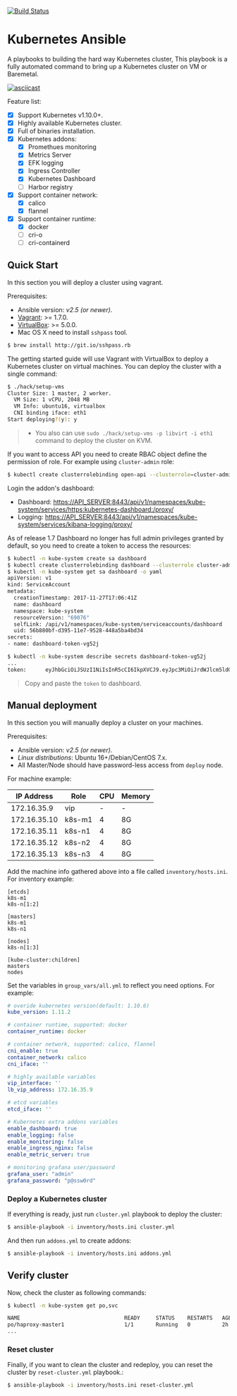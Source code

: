 [![Build Status](https://travis-ci.org/kairen/kube-ansible.svg?branch=master)](https://travis-ci.org/kairen/kube-ansible)
# Kubernetes Ansible
A playbooks to building the hard way Kubernetes cluster, This playbook is a fully automated command to bring up a Kubernetes cluster on VM or Baremetal.

[![asciicast](https://asciinema.org/a/fDjMx3fTZX9SZktqEdTtWwZwi.png)](https://asciinema.org/a/fDjMx3fTZX9SZktqEdTtWwZwi?speed=2)

Feature list:
- [x] Support Kubernetes v1.10.0+.
- [x] Highly available Kubernetes cluster.
- [x] Full of binaries installation.
- [x] Kubernetes addons:
  - [x] Promethues monitoring
  - [x] Metrics Server
  - [x] EFK logging
  - [x] Ingress Controller
  - [x] Kubernetes Dashboard
  - [ ] Harbor registry
- [x] Support container network:
  - [x] calico
  - [x] flannel
- [x] Support container runtime:
  - [x] docker
  - [ ] cri-o
  - [ ] cri-containerd

## Quick Start
In this section you will deploy a cluster using vagrant.

Prerequisites:
* Ansible version: *v2.5 (or newer)*.
* [Vagrant](https://www.vagrantup.com/downloads.html): >= 1.7.0.
* [VirtualBox](https://www.virtualbox.org/wiki/Downloads): >= 5.0.0.
* Mac OS X need to install `sshpass` tool.

```sh
$ brew install http://git.io/sshpass.rb
```

The getting started guide will use Vagrant with VirtualBox to deploy a Kubernetes cluster on virtual machines. You can deploy the cluster with a single command:
```sh
$ ./hack/setup-vms
Cluster Size: 1 master, 2 worker.
  VM Size: 1 vCPU, 2048 MB
  VM Info: ubuntu16, virtualbox
  CNI binding iface: eth1
Start deploying?(y): y
```
> * You also can use `sudo ./hack/setup-vms -p libvirt -i eth1` command to deploy the cluster on KVM.

If you want to access API you need to create RBAC object define the permission of role. For example using `cluster-admin` role:
```sh
$ kubectl create clusterrolebinding open-api --clusterrole=cluster-admin --user=system:anonymous
```

Login the addon's dashboard:
- Dashboard: [https://API_SERVER:8443/api/v1/namespaces/kube-system/services/https:kubernetes-dashboard:/proxy/](https://API_SERVER:8443/api/v1/namespaces/kube-system/services/https:kubernetes-dashboard:/proxy/)
- Logging: [https://API_SERVER:8443/api/v1/namespaces/kube-system/services/kibana-logging/proxy/](https://API_SERVER:8443/api/v1/namespaces/kube-system/services/kibana-logging/proxy/)

As of release 1.7 Dashboard no longer has full admin privileges granted by default, so you need to create a token to access the resources:
```sh
$ kubectl -n kube-system create sa dashboard
$ kubectl create clusterrolebinding dashboard --clusterrole cluster-admin --serviceaccount=kube-system:dashboard
$ kubectl -n kube-system get sa dashboard -o yaml
apiVersion: v1
kind: ServiceAccount
metadata:
  creationTimestamp: 2017-11-27T17:06:41Z
  name: dashboard
  namespace: kube-system
  resourceVersion: "69076"
  selfLink: /api/v1/namespaces/kube-system/serviceaccounts/dashboard
  uid: 56b880bf-d395-11e7-9528-448a5ba4bd34
secrets:
- name: dashboard-token-vg52j

$ kubectl -n kube-system describe secrets dashboard-token-vg52j
...
token:      eyJhbGciOiJSUzI1NiIsInR5cCI6IkpXVCJ9.eyJpc3MiOiJrdWJlcm5ldGVzL3NlcnZpY2VhY2NvdW50Iiwia3ViZXJuZXRlcy5pby9zZXJ2aWNlYWNjb3VudC9uYW1lc3BhY2UiOiJrdWJlLXN5c3RlbSIsImt1YmVybmV0ZXMuaW8vc2VydmljZWFjY291bnQvc2VjcmV0Lm5hbWUiOiJkYXNoYm9hcmQtdG9rZW4tdmc1MmoiLCJrdWJlcm5ldGVzLmlvL3NlcnZpY2VhY2NvdW50L3NlcnZpY2UtYWNjb3VudC5uYW1lIjoiZGFzaGJvYXJkIiwia3ViZXJuZXRlcy5pby9zZXJ2aWNlYWNjb3VudC9zZXJ2aWNlLWFjY291bnQudWlkIjoiNTZiODgwYmYtZDM5NS0xMWU3LTk1MjgtNDQ4YTViYTRiZDM0Iiwic3ViIjoic3lzdGVtOnNlcnZpY2VhY2NvdW50Omt1YmUtc3lzdGVtOmRhc2hib2FyZCJ9.bVRECfNS4NDmWAFWxGbAi1n9SfQ-TMNafPtF70pbp9Kun9RbC3BNR5NjTEuKjwt8nqZ6k3r09UKJ4dpo2lHtr2RTNAfEsoEGtoMlW8X9lg70ccPB0M1KJiz3c7-gpDUaQRIMNwz42db7Q1dN7HLieD6I4lFsHgk9NPUIVKqJ0p6PNTp99pBwvpvnKX72NIiIvgRwC2cnFr3R6WdUEsuVfuWGdF-jXyc6lS7_kOiXp2yh6Ym_YYIr3SsjYK7XUIPHrBqWjF-KXO_AL3J8J_UebtWSGomYvuXXbbAUefbOK4qopqQ6FzRXQs00KrKa8sfqrKMm_x71Kyqq6RbFECsHPA
```
> Copy and paste the `token` to dashboard.

## Manual deployment
In this section you will manually deploy a cluster on your machines.

Prerequisites:
* Ansible version: *v2.5 (or newer)*.
* *Linux distributions*: Ubuntu 16+/Debian/CentOS 7.x.
* All Master/Node should have password-less access from `deploy` node.

For machine example:

| IP Address      |   Role           |   CPU    |   Memory   |
|-----------------|------------------|----------|------------|
| 172.16.35.9     | vip              |    -     |     -      |
| 172.16.35.10    | k8s-m1           |    4     |     8G     |
| 172.16.35.11    | k8s-n1           |    4     |     8G     |
| 172.16.35.12    | k8s-n2           |    4     |     8G     |
| 172.16.35.13    | k8s-n3           |    4     |     8G     |

Add the machine info gathered above into a file called `inventory/hosts.ini`. For inventory example:
```
[etcds]
k8s-m1
k8s-n[1:2]

[masters]
k8s-m1
k8s-n1

[nodes]
k8s-n[1:3]

[kube-cluster:children]
masters
nodes
```

Set the variables in `group_vars/all.yml` to reflect you need options. For example:
```yml
# overide kubernetes version(default: 1.10.6)
kube_version: 1.11.2

# container runtime, supported: docker
container_runtime: docker

# container network, supported: calico, flannel
cni_enable: true
container_network: calico
cni_iface: ''

# highly available variables
vip_interface: ''
lb_vip_address: 172.16.35.9

# etcd variables
etcd_iface: ''

# Kubernetes extra addons variables
enable_dashboard: true
enable_logging: false
enable_monitoring: false
enable_ingress_nginx: false
enable_metric_server: true

# monitoring grafana user/password
grafana_user: "admin"
grafana_password: "p@ssw0rd"
```

### Deploy a Kubernetes cluster
If everything is ready, just run `cluster.yml` playbook to deploy the cluster:
```sh
$ ansible-playbook -i inventory/hosts.ini cluster.yml
```

And then run `addons.yml` to create addons:
```sh
$ ansible-playbook -i inventory/hosts.ini addons.yml
```

## Verify cluster
Now, check the cluster as following commands:
```sh
$ kubectl -n kube-system get po,svc

NAME                                 READY     STATUS    RESTARTS   AGE       IP             NODE
po/haproxy-master1                   1/1       Running   0          2h        172.16.35.10   k8s-m1
...
```

### Reset cluster
Finally, if you want to clean the cluster and redeploy, you can reset the cluster by `reset-cluster.yml` playbook.:
```sh
$ ansible-playbook -i inventory/hosts.ini reset-cluster.yml
```

